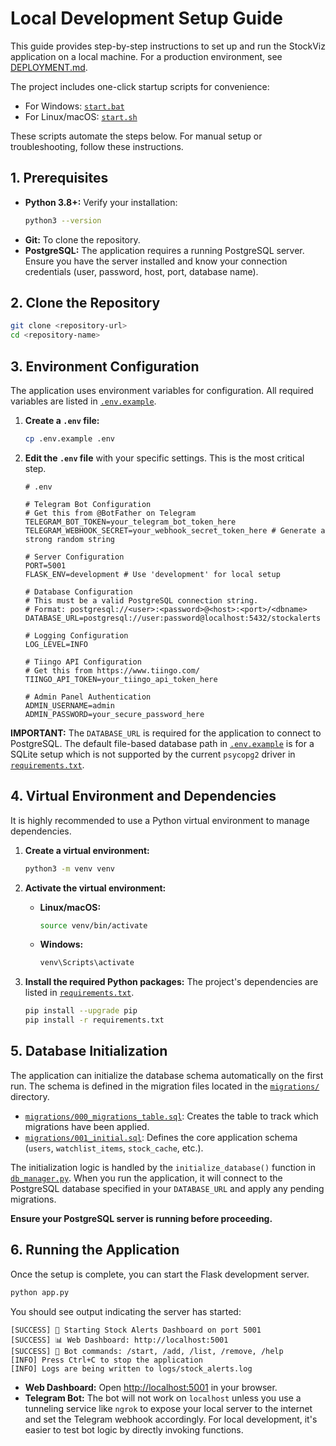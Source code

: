 # Local Development Setup Guide

This guide provides step-by-step instructions to set up and run the StockViz application on a local machine. For a production environment, see [DEPLOYMENT.md](DEPLOYMENT.md).

The project includes one-click startup scripts for convenience:
*   For Windows: [`start.bat`](../start.bat)
*   For Linux/macOS: [`start.sh`](../start.sh)

These scripts automate the steps below. For manual setup or troubleshooting, follow these instructions.

## 1. Prerequisites

*   **Python 3.8+:** Verify your installation:
    ```sh
    python3 --version
    ```
*   **Git:** To clone the repository.
*   **PostgreSQL:** The application requires a running PostgreSQL server. Ensure you have the server installed and know your connection credentials (user, password, host, port, database name).

## 2. Clone the Repository

```sh
git clone <repository-url>
cd <repository-name>
```

## 3. Environment Configuration

The application uses environment variables for configuration. All required variables are listed in [`.env.example`](../.env.example).

1.  **Create a `.env` file:**
    ```sh
    cp .env.example .env
    ```

2.  **Edit the `.env` file** with your specific settings. This is the most critical step.

    ```dotenv
    # .env

    # Telegram Bot Configuration
    # Get this from @BotFather on Telegram
    TELEGRAM_BOT_TOKEN=your_telegram_bot_token_here
    TELEGRAM_WEBHOOK_SECRET=your_webhook_secret_token_here # Generate a strong random string

    # Server Configuration
    PORT=5001
    FLASK_ENV=development # Use 'development' for local setup

    # Database Configuration
    # This must be a valid PostgreSQL connection string.
    # Format: postgresql://<user>:<password>@<host>:<port>/<dbname>
    DATABASE_URL=postgresql://user:password@localhost:5432/stockalerts

    # Logging Configuration
    LOG_LEVEL=INFO

    # Tiingo API Configuration
    # Get this from https://www.tiingo.com/
    TIINGO_API_TOKEN=your_tiingo_api_token_here

    # Admin Panel Authentication
    ADMIN_USERNAME=admin
    ADMIN_PASSWORD=your_secure_password_here
    ```

**IMPORTANT:** The `DATABASE_URL` is required for the application to connect to PostgreSQL. The default file-based database path in [`.env.example`](../.env.example) is for a SQLite setup which is not supported by the current `psycopg2` driver in [`requirements.txt`](../requirements.txt).

## 4. Virtual Environment and Dependencies

It is highly recommended to use a Python virtual environment to manage dependencies.

1.  **Create a virtual environment:**
    ```sh
    python3 -m venv venv
    ```

2.  **Activate the virtual environment:**
    *   **Linux/macOS:**
        ```sh
        source venv/bin/activate
        ```
    *   **Windows:**
        ```cmd
        venv\Scripts\activate
        ```

3.  **Install the required Python packages:**
    The project's dependencies are listed in [`requirements.txt`](../requirements.txt).
    ```sh
    pip install --upgrade pip
    pip install -r requirements.txt
    ```

## 5. Database Initialization

The application can initialize the database schema automatically on the first run. The schema is defined in the migration files located in the [`migrations/`](../migrations/) directory.

*   [`migrations/000_migrations_table.sql`](../migrations/000_migrations_table.sql): Creates the table to track which migrations have been applied.
*   [`migrations/001_initial.sql`](../migrations/001_initial.sql): Defines the core application schema (`users`, `watchlist_items`, `stock_cache`, etc.).

The initialization logic is handled by the `initialize_database()` function in [`db_manager.py`](../db_manager.py). When you run the application, it will connect to the PostgreSQL database specified in your `DATABASE_URL` and apply any pending migrations.

**Ensure your PostgreSQL server is running before proceeding.**

## 6. Running the Application

Once the setup is complete, you can start the Flask development server.

```sh
python app.py
```

You should see output indicating the server has started:

```
[SUCCESS] 🚀 Starting Stock Alerts Dashboard on port 5001
[SUCCESS] 📊 Web Dashboard: http://localhost:5001
[SUCCESS] 📱 Bot commands: /start, /add, /list, /remove, /help
[INFO] Press Ctrl+C to stop the application
[INFO] Logs are being written to logs/stock_alerts.log
```

*   **Web Dashboard:** Open [http://localhost:5001](http://localhost:5001) in your browser.
*   **Telegram Bot:** The bot will not work on `localhost` unless you use a tunneling service like `ngrok` to expose your local server to the internet and set the Telegram webhook accordingly. For local development, it's easier to test bot logic by directly invoking functions.
